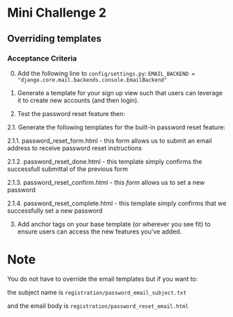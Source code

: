 # Mini Challenge 2

## Overriding templates

### Acceptance Criteria

0. Add the following line to `config/settings.py`: `EMAIL_BACKEND = "django.core.mail.backends.console.EmailBackend"`

1. Generate a template for your sign up view such that users can leverage it to create new accounts (and then login).

2. Test the password reset feature then:

2.1. Generate the following templates for the built-in password reset feature:

2.1.1. password_reset_form.html - this form allows us to submit an email address to receive password reset instructions

2.1.2. password_reset_done.html - this template simply confirms the successfull submittal of the previous form

2.1.3. password_reset_confirm.html - this *form* allows us to set a new password

2.1.4. password_reset_complete.html - this template simply confirms that we successfully set a new password

3. Add anchor tags on your base template (or wherever you see fit) to ensure users can access the new features you've added.

# Note

You do not have to override the email templates but if you want to:

the subject name is `registration/password_email_subject.txt`

and the email body is `registration/password_reset_email.html`